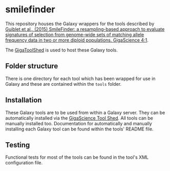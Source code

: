 # smilefinder

This repository houses the Galaxy wrappers for the tools described by 
[Guiblet et al., (2015) SmileFinder: a resampling-based approach to evaluate signatures of selection from genome-wide sets of matching allele frequency data in two or more diploid populations. GigaScience 4:1](http://www.gigasciencejournal.com/content/4/1/1).

The [GigaToolShed](http://gigatoolshed.net) is used to host these Galaxy tools.

## Folder structure

There is one directory for each tool which has been wrapped for use in Galaxy
and these are contained within the `tools` folder.

## Installation

These Galaxy tools are to be used from within a Galaxy server. They can be
automatically installed via the
[GigaScience Tool Shed](http://gigatoolshed.net). All tools can be manually
installed too. Documentation for automatically and manually installing each 
Galaxy tool can be found within the tools' README file.

## Testing

Functional tests for most of the tools can be found in the tool's XML
configuration file.